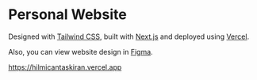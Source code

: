 ﻿# Personal Website 
Designed with [Tailwind CSS](https://tailwindcss.com/), built with [Next.js](https://nextjs.org/) and deployed using [Vercel](https://vercel.com/).

Also, you can view website design in [Figma](https://www.figma.com/file/hYD084Uab2OxUkxz7II3WK/portfolio?node-id=0:1).

https://hilmicantaskiran.vercel.app

